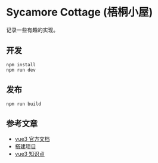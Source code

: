 # Sycamore Cottage (梧桐小屋)

记录一些有趣的实现。

## 开发

```
npm install
npm run dev
```

## 发布

```
npm run build
```

## 参考文章

-   [vue3 官方文档](https://v3.cn.vuejs.org/)
-   [搭建项目](https://juejin.cn/post/6951649464637636622#heading-8)
-   [vue3 知识点](https://juejin.cn/post/6977004323742220319)
